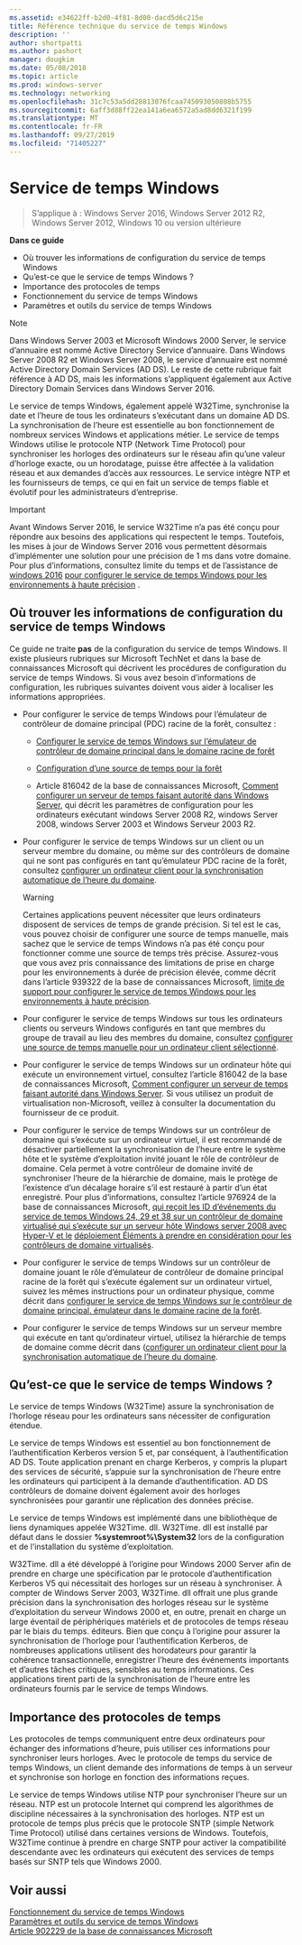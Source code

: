 ```yaml
---
ms.assetid: e34622ff-b2d0-4f81-8d00-dacd5d6c215e
title: Référence technique du service de temps Windows
description: ''
author: shortpatti
ms.author: pashort
manager: dougkim
ms.date: 05/08/2018
ms.topic: article
ms.prod: windows-server
ms.technology: networking
ms.openlocfilehash: 31c7c53a5dd28813076fcaa745093050808b5755
ms.sourcegitcommit: 6aff3d88ff22ea141a6ea6572a5ad8dd6321f199
ms.translationtype: MT
ms.contentlocale: fr-FR
ms.lasthandoff: 09/27/2019
ms.locfileid: "71405227"
---
```

# <a name="windows-time-service"></a>Service de temps Windows

>S’applique à : Windows Server 2016, Windows Server 2012 R2, Windows Server 2012, Windows 10 ou version ultérieure


**Dans ce guide**  
  
* Où trouver les informations de configuration du service de temps Windows  
* Qu’est-ce que le service de temps Windows ?  
* Importance des protocoles de temps  
* Fonctionnement du service de temps Windows   
* Paramètres et outils du service de temps Windows  
  
> [!NOTE]  
> Dans Windows Server 2003 et Microsoft Windows 2000 Server, le service d’annuaire est nommé Active Directory Service d’annuaire. Dans Windows Server 2008 R2 et Windows Server 2008, le service d’annuaire est nommé Active Directory Domain Services (AD DS). Le reste de cette rubrique fait référence à AD DS, mais les informations s’appliquent également aux Active Directory Domain Services dans Windows Server 2016.  
  
Le service de temps Windows, également appelé W32Time, synchronise la date et l’heure de tous les ordinateurs s’exécutant dans un domaine AD DS. La synchronisation de l’heure est essentielle au bon fonctionnement de nombreux services Windows et applications métier. Le service de temps Windows utilise le protocole NTP (Network Time Protocol) pour synchroniser les horloges des ordinateurs sur le réseau afin qu’une valeur d’horloge exacte, ou un horodatage, puisse être affectée à la validation réseau et aux demandes d’accès aux ressources. Le service intègre NTP et les fournisseurs de temps, ce qui en fait un service de temps fiable et évolutif pour les administrateurs d’entreprise.
  
> [!IMPORTANT]  
> Avant Windows Server 2016, le service W32Time n’a pas été conçu pour répondre aux besoins des applications qui respectent le temps.  Toutefois, les mises à jour de Windows Server 2016 vous permettent désormais d’implémenter une solution pour une précision de 1 ms dans votre domaine.  Pour plus d’informations, consultez limite du temps et de l’assistance de [windows 2016](accurate-time.md) [pour configurer le service de temps Windows pour les environnements à haute précision](support-boundary.md) .  
  
## <a name="BKMK_Config"></a>Où trouver les informations de configuration du service de temps Windows  
Ce guide ne traite **pas** de la configuration du service de temps Windows. Il existe plusieurs rubriques sur Microsoft TechNet et dans la base de connaissances Microsoft qui décrivent les procédures de configuration du service de temps Windows. Si vous avez besoin d’informations de configuration, les rubriques suivantes doivent vous aider à localiser les informations appropriées.  
  
-   Pour configurer le service de temps Windows pour l’émulateur de contrôleur de domaine principal (PDC) racine de la forêt, consultez :  
  
    -   [Configurer le service de temps Windows sur l’émulateur de contrôleur de domaine principal dans le domaine racine de forêt](https://docs.microsoft.com/previous-versions/windows/it-pro/windows-server-2008-R2-and-2008/cc731191%28v=ws.10%29) 
  
    -   [Configuration d’une source de temps pour la forêt](https://docs.microsoft.com/previous-versions/windows/it-pro/windows-server-2008-r2-and-2008/cc794823%28v%3dws.10%29) 
  
    -   Article 816042 de la base de connaissances Microsoft, [Comment configurer un serveur de temps faisant autorité dans Windows Server](https://go.microsoft.com/fwlink/?LinkID=60402), qui décrit les paramètres de configuration pour les ordinateurs exécutant windows Server 2008 R2, windows Server 2008, windows Server 2003 et Windows Serveur 2003 R2.  
  
-   Pour configurer le service de temps Windows sur un client ou un serveur membre du domaine, ou même sur des contrôleurs de domaine qui ne sont pas configurés en tant qu’émulateur PDC racine de la forêt, consultez [configurer un ordinateur client pour la synchronisation automatique de l’heure du domaine](https://docs.microsoft.com/previous-versions/windows/it-pro/windows-server-2008-r2-and-2008/cc816884%28v%3dws.10%29).  
  
    > [!WARNING]  
    > Certaines applications peuvent nécessiter que leurs ordinateurs disposent de services de temps de grande précision. Si tel est le cas, vous pouvez choisir de configurer une source de temps manuelle, mais sachez que le service de temps Windows n’a pas été conçu pour fonctionner comme une source de temps très précise. Assurez-vous que vous avez pris connaissance des limitations de prise en charge pour les environnements à durée de précision élevée, comme décrit dans l’article 939322 de la base de connaissances Microsoft, [limite de support pour configurer le service de temps Windows pour les environnements à haute précision](support-boundary.md).  
  
-   Pour configurer le service de temps Windows sur tous les ordinateurs clients ou serveurs Windows configurés en tant que membres du groupe de travail au lieu des membres du domaine, consultez [configurer une source de temps manuelle pour un ordinateur client sélectionné](https://docs.microsoft.com/previous-versions/windows/it-pro/windows-server-2008-r2-and-2008/cc816656%28v%3dws.10%29).  
  
-   Pour configurer le service de temps Windows sur un ordinateur hôte qui exécute un environnement virtuel, consultez l’article 816042 de la base de connaissances Microsoft, [Comment configurer un serveur de temps faisant autorité dans Windows Server](https://go.microsoft.com/fwlink/?LinkID=60402). Si vous utilisez un produit de virtualisation non-Microsoft, veillez à consulter la documentation du fournisseur de ce produit.  
  
-   Pour configurer le service de temps Windows sur un contrôleur de domaine qui s’exécute sur un ordinateur virtuel, il est recommandé de désactiver partiellement la synchronisation de l’heure entre le système hôte et le système d’exploitation invité jouant le rôle de contrôleur de domaine. Cela permet à votre contrôleur de domaine invité de synchroniser l’heure de la hiérarchie de domaine, mais le protège de l’existence d’un décalage horaire s’il est restauré à partir d’un état enregistré. Pour plus d’informations, consultez l’article 976924 de la base de connaissances Microsoft, [qui reçoit les ID d’événements du service de temps Windows 24, 29 et 38 sur un contrôleur de domaine virtualisé qui s’exécute sur un serveur hôte Windows server 2008 avec Hyper-V et le](https://go.microsoft.com/fwlink/?LinkID=192236) [déploiement Éléments à prendre en considération pour les contrôleurs de domaine virtualisés](https://go.microsoft.com/fwlink/?LinkID=192235).  
  
-   Pour configurer le service de temps Windows sur un contrôleur de domaine jouant le rôle d’émulateur de contrôleur de domaine principal racine de la forêt qui s’exécute également sur un ordinateur virtuel, suivez les mêmes instructions pour un ordinateur physique, comme décrit dans [configurer le service de temps Windows sur le contrôleur de domaine principal. émulateur dans le domaine racine de la forêt](https://docs.microsoft.com/previous-versions/windows/it-pro/windows-server-2008-R2-and-2008/cc731191%28v=ws.10%29).  
  
-   Pour configurer le service de temps Windows sur un serveur membre qui exécute en tant qu’ordinateur virtuel, utilisez la hiérarchie de temps de domaine comme décrit dans ([configurer un ordinateur client pour la synchronisation automatique de l’heure du domaine](https://docs.microsoft.com/previous-versions/windows/it-pro/windows-server-2008-r2-and-2008/cc816884%28v%3dws.10%29).  
  
## <a name="BKMK_WTS"></a>Qu’est-ce que le service de temps Windows ?  
Le service de temps Windows (W32Time) assure la synchronisation de l’horloge réseau pour les ordinateurs sans nécessiter de configuration étendue.  
  
Le service de temps Windows est essentiel au bon fonctionnement de l’authentification Kerberos version 5 et, par conséquent, à l’authentification AD DS. Toute application prenant en charge Kerberos, y compris la plupart des services de sécurité, s’appuie sur la synchronisation de l’heure entre les ordinateurs qui participent à la demande d’authentification. AD DS contrôleurs de domaine doivent également avoir des horloges synchronisées pour garantir une réplication des données précise.  
  
Le service de temps Windows est implémenté dans une bibliothèque de liens dynamiques appelée W32Time. dll. W32Time. dll est installé par défaut dans le dossier **%systemroot%\System32** lors de la configuration et de l’installation du système d’exploitation.  
  
W32Time. dll a été développé à l’origine pour Windows 2000 Server afin de prendre en charge une spécification par le protocole d’authentification Kerberos V5 qui nécessitait des horloges sur un réseau à synchroniser. À compter de Windows Server 2003, W32Time. dll offrait une plus grande précision dans la synchronisation des horloges réseau sur le système d’exploitation du serveur Windows 2000 et, en outre, prenait en charge un large éventail de périphériques matériels et de protocoles de temps réseau par le biais du temps. éditeurs. Bien que conçu à l’origine pour assurer la synchronisation de l’horloge pour l’authentification Kerberos, de nombreuses applications utilisent des horodateurs pour garantir la cohérence transactionnelle, enregistrer l’heure des événements importants et d’autres tâches critiques, sensibles au temps informations. Ces applications tirent parti de la synchronisation de l’heure entre les ordinateurs fournis par le service de temps Windows.  
  
## <a name="BKMK_TimeProtocols"></a>Importance des protocoles de temps  
Les protocoles de temps communiquent entre deux ordinateurs pour échanger des informations d’heure, puis utiliser ces informations pour synchroniser leurs horloges. Avec le protocole de temps du service de temps Windows, un client demande des informations de temps à un serveur et synchronise son horloge en fonction des informations reçues.  
  
Le service de temps Windows utilise NTP pour synchroniser l’heure sur un réseau. NTP est un protocole Internet qui comprend les algorithmes de discipline nécessaires à la synchronisation des horloges. NTP est un protocole de temps plus précis que le protocole SNTP (simple Network Time Protocol) utilisé dans certaines versions de Windows. Toutefois, W32Time continue à prendre en charge SNTP pour activer la compatibilité descendante avec les ordinateurs qui exécutent des services de temps basés sur SNTP tels que Windows 2000.  
  
## <a name="see-also"></a>Voir aussi  
[Fonctionnement du service de temps Windows](How-the-Windows-Time-Service-Works.md)  
[Paramètres et outils du service de temps Windows](Windows-Time-Service-Tools-and-Settings.md)  
[Article 902229 de la base de connaissances Microsoft](https://go.microsoft.com/fwlink/?LinkId=186066)